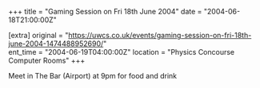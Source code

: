 +++
title = "Gaming Session on Fri 18th June 2004"
date = "2004-06-18T21:00:00Z"

[extra]
original = "https://uwcs.co.uk/events/gaming-session-on-fri-18th-june-2004-1474488952690/"    
ent_time = "2004-06-19T04:00:00Z"
location = "Physics Concourse Computer Rooms"
+++

Meet in The Bar (Airport) at 9pm for food and drink

